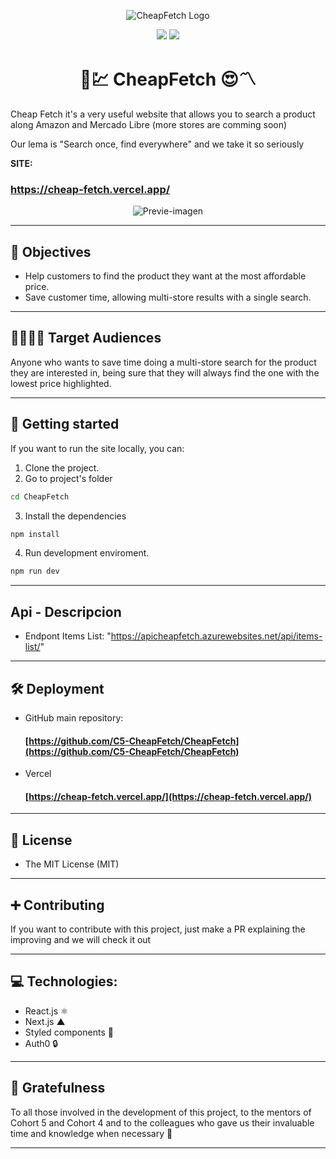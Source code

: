 <center>

![CheapFetch Logo](https://i.imgur.com/ag41NRk.png "CheapFetch")

![](https://img.shields.io/github/issues/C5-CheapFetch/CheapFetch) ![](https://img.shields.io/github/license/C5-CheapFetch/CheapFetch)
 

# 🧐💹 CheapFetch 😍〽

  </center>

Cheap Fetch it's a very useful website that allows you to search a product along Amazon and Mercado Libre (more stores are comming soon)

Our lema is "Search once, find everywhere" and we take it so seriously

**SITE:**

### https://cheap-fetch.vercel.app/

<center>

![Previe-imagen](https://i.imgur.com/opJzEVS.png)

</center>

---

## 🎯 Objectives

-   Help customers to find the product they want at the most affordable price.
-   Save customer time, allowing multi-store results with a single search.

---

## 👨‍👩‍👧‍👦 Target Audiences

Anyone who wants to save time doing a multi-store search for the product they are interested in, being sure that they will always find the one with the lowest price highlighted.

---

## 🚀 Getting started

If you want to run the site locally, you can:

1. Clone the project.
2. Go to project's folder

```bash
cd CheapFetch
```

3. Install the dependencies

```bash
npm install
```

4. Run development enviroment.

```bash
npm run dev
```

---

## Api - Descripcion

-   Endpont Items List: "https://apicheapfetch.azurewebsites.net/api/items-list/"
---

## 🛠 Deployment

-   GitHub main repository:

    #### [https://github.com/C5-CheapFetch/CheapFetch](https://github.com/C5-CheapFetch/CheapFetch)

-   Vercel

    #### [https://cheap-fetch.vercel.app/](https://cheap-fetch.vercel.app/)

---

## 🧾 License

-   The MIT License (MIT)

---

## ➕ Contributing

If you want to contribute with this project, just make a PR explaining the improving and we will check it out

---

## 💻 Technologies:

-   React.js ⚛️
-   Next.js  ▲
-   Styled components 💅
-   Auth0 🔒

---

## 🤝 Gratefulness

To all those involved in the development of this project, to the mentors of Cohort 5 and Cohort 4 and to the colleagues who gave us their invaluable time and knowledge when necessary 💚

---
